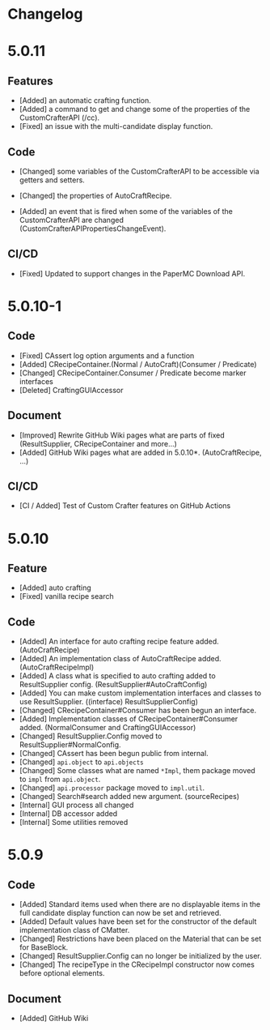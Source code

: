 # Changelog

# 5.0.11
## Features
- [Added] an automatic crafting function.
- [Added] a command to get and change some of the properties of the CustomCrafterAPI (/cc).
- [Fixed] an issue with the multi-candidate display function.
## Code
- [Changed] some variables of the CustomCrafterAPI to be accessible via getters and setters.

- [Changed] the properties of AutoCraftRecipe.

- [Added] an event that is fired when some of the variables of the CustomCrafterAPI are changed (CustomCrafterAPIPropertiesChangeEvent).

## CI/CD
- [Fixed] Updated to support changes in the PaperMC Download API.

# 5.0.10-1
## Code
- [Fixed] CAssert log option arguments and a function
- [Added] CRecipeContainer.(Normal / AutoCraft)(Consumer / Predicate)
- [Changed] CRecipeContainer.Consumer / Predicate become marker interfaces
- [Deleted] CraftingGUIAccessor
## Document
- [Improved] Rewrite GitHub Wiki pages what are parts of fixed (ResultSupplier, CRecipeContainer and more...)
- [Added] GitHub Wiki pages what are added in 5.0.10*. (AutoCraftRecipe, ...)

## CI/CD
- [CI / Added] Test of Custom Crafter features on GitHub Actions

# 5.0.10
## Feature
- [Added] auto crafting
- [Fixed] vanilla recipe search
## Code
- [Added] An interface for auto crafting recipe feature added. (AutoCraftRecipe)
- [Added] An implementation class of AutoCraftRecipe added. (AutoCraftRecipeImpl)
- [Added] A class what is specified to auto crafting added to ResultSupplier config. (ResultSupplier#AutoCraftConfig)
- [Added] You can make custom implementation interfaces and classes to use ResultSupplier. ((interface) ResultSupplierConfig)
- [Changed] CRecipeContainer#Consumer has been begun an interface.
- [Added] Implementation classes of CRecipeContainer#Consumer added. (NormalConsumer and CraftingGUIAccessor)
- [Changed] ResultSupplier.Config moved to ResultSupplier#NormalConfig.
- [Changed] CAssert has been begun public from internal.
- [Changed] `api.object` to `api.objects`
- [Changed] Some classes what are named `*Impl`, them package moved to `impl` from `api.object`.
- [Changed] `api.processor` package moved to `impl.util`.
- [Changed] Search#search added new argument. (sourceRecipes)
- [Internal] GUI process all changed
- [Internal] DB accessor added
- [Internal] Some utilities removed

# 5.0.9
## Code
- [Added] Standard items used when there are no displayable items in the full candidate display function can now be set and retrieved.
- [Added] Default values have been set for the constructor of the default implementation class of CMatter.
- [Changed] Restrictions have been placed on the Material that can be set for BaseBlock.
- [Changed] ResultSupplier.Config can no longer be initialized by the user.
- [Changed] The recipeType in the CRecipeImpl constructor now comes before optional elements.
## Document
- [Added] GitHub Wiki